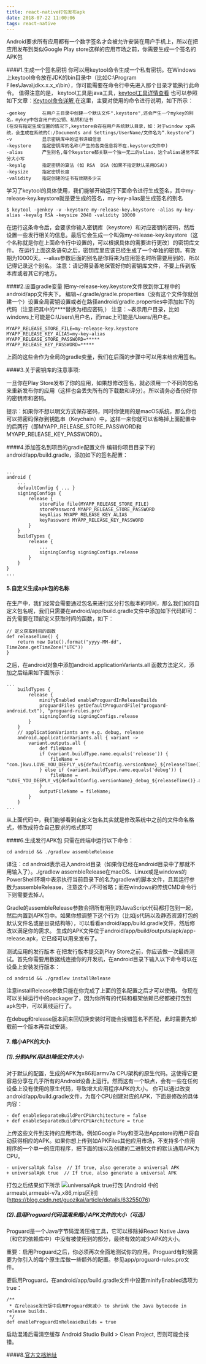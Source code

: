 ```yaml
---
title: react-native打包发布apk
date: 2018-07-22 11:00:06
tags: react-native
---
```

Android要求所有应用都有一个数字签名才会被允许安装在用户手机上，所以在把应用发布到类似Google Play store这样的应用市场之前，你需要生成一个签名的APK包 

####1.生成一个签名密钥
你可以用keytool命令生成一个私有密钥。在Windows上keytool命令放在JDK的bin目录中（比如C:\Program Files\Java\jdkx.x.x_x\bin），你可能需要在命令行中先进入那个目录才能执行此命令。
值得注意的是，
keytool工具是java工具，[keytool工具详情查看](https://docs.oracle.com/javase/10/tools/keytool.htm#JSWOR-GUID-5990A2E4-78E3-47B7-AE75-6D1826259549)
也可以参照如下文章：[Keytool命令详解 ](https://blog.csdn.net/zlfing/article/details/77648430)
  在这里，主要对使用的命令进行说明，如下所示：
```
-genkey      在用户主目录中创建一个默认文件".keystore",还会产生一个mykey的别名，mykey中包含用户的公钥、私钥和证书
(在没有指定生成位置的情况下,keystore会存在用户系统默认目录，如：对于window xp系统，会生成在系统的C:/Documents and Settings/UserName/文件名为“.keystore”)
-v           显示密钥库中的证书详细信息
-keystore    指定密钥库的名称(产生的各类信息将不在.keystore文件中)
-alias       产生别名,每个keystore都关联一个独一无二的alias，这个alias通常不区分大小写
-keyalg      指定密钥的算法 (如 RSA  DSA（如果不指定默认采用DSA）)
-keysize     指定密钥长度
-validity    指定创建的证书有效期多少天
```
 学习了keytool的具体使用，我们能够开始运行下面命令进行生成签名，其中my-release-key.keystore就是要生成的签名，my-key-alias是生成签名的别名
```
$ keytool -genkey -v -keystore my-release-key.keystore -alias my-key-alias -keyalg RSA -keysize 2048 -validity 10000
```
在运行这条命令后，会要求你输入密钥库（keystore）和对应密钥的密码，然后设置一些发行相关的信息。最后它会生成一个叫做my-release-key.keystore（这个名称就是你在上面命令行中设置的，可以根据具体的需要进行更改）的密钥库文件。
在运行上面这条语句之后，密钥库里应该已经生成了一个单独的密钥，有效期为10000天。--alias参数后面的别名是你将来为应用签名时所需要用到的，所以记得记录这个别名。
注意：请记得妥善地保管好你的密钥库文件，不要上传到版本库或者其它的地方。

####2.设置gradle变量
把my-release-key.keystore文件放到你工程中的android/app文件夹下。
编辑~/.gradle/gradle.properties（没有这个文件你就创建一个）设置全局密钥设置或者在路径android/gradle.properties中添加如下的代码（注意把其中的****替换为相应密码,）
注意：~表示用户目录，比如windows上可能是C:\Users\用户名，而mac上可能是/Users/用户名。
```
MYAPP_RELEASE_STORE_FILE=my-release-key.keystore
MYAPP_RELEASE_KEY_ALIAS=my-key-alias
MYAPP_RELEASE_STORE_PASSWORD=*****
MYAPP_RELEASE_KEY_PASSWORD=*****
```
上面的这些会作为全局的gradle变量，我们在后面的步骤中可以用来给应用签名。

####3.关于密钥库的注意事项:

一旦你在Play Store发布了你的应用，如果想修改签名，就必须用一个不同的包名来重新发布你的应用（这样也会丢失所有的下载数和评分）。所以请务必备份好你的密钥库和密码。

提示：如果你不想以明文方式保存密码，同时你使用的是macOS系统，那么你也可以把密码保存到钥匙串（Keychain）中。这样一来你就可以省略掉上面配置中的后两行（即MYAPP_RELEASE_STORE_PASSWORD和MYAPP_RELEASE_KEY_PASSWORD）。

####4.添加签名到项目的gradle配置文件
编辑你项目目录下的android/app/build.gradle，添加如下的签名配置：

```

...
android {
    ...
    defaultConfig { ... }
    signingConfigs {
        release {
            storeFile file(MYAPP_RELEASE_STORE_FILE)
            storePassword MYAPP_RELEASE_STORE_PASSWORD
            keyAlias MYAPP_RELEASE_KEY_ALIAS
            keyPassword MYAPP_RELEASE_KEY_PASSWORD
        }
    }
    buildTypes {
        release {
            ...
            signingConfig signingConfigs.release
        }
    }
}
...

```
#### 5.自定义生成apk包的名称
在生产中，我们经常会需要通过包名来进行区分打包版本的时间，那么我们如何自定义包名呢，我们只需要在android/app/build.gradle文件中添加如下代码即可：
首先需要在顶部定义获取时间的函数，如下：
```
// 定义获取时间的函数
def releaseTime() {
    return new Date().format("yyyy-MM-dd", TimeZone.getTimeZone("UTC"))
}
```
之后，在android对象中添加android.applicationVariants.all 函数方法定义，添加之后结果如下面所示：
```
...
    buildTypes {
        release {
            minifyEnabled enableProguardInReleaseBuilds
            proguardFiles getDefaultProguardFile("proguard-android.txt"), "proguard-rules.pro"
            signingConfig signingConfigs.release
        }
    }
    // applicationVariants are e.g. debug, release
    android.applicationVariants.all { variant ->
        variant.outputs.all {
            def fileName
            if (variant.buildType.name.equals('release')) {
                fileName = "com.jkwu.LOVE_YOU_DEEPLY_v${defaultConfig.versionName}_${releaseTime()}.apk"
            } else if (variant.buildType.name.equals('debug')) {
                fileName = "LOVE_YOU_DEEPLY_v${defaultConfig.versionName}_debug_${releaseTime()}.apk"
            }
            outputFileName = fileName;
        }
    }
...
```
从上面代码中，我们能够看到自定义包名其实就是修改系统中之前的文件命名格式，修改成符合自己要求的格式即可

####6.生成发行APK包
只需在终端中运行以下命令：
```
cd android && ./gradlew assembleRelease
```
译注：cd android表示进入android目录（如果你已经在android目录中了那就不用输入了）。./gradlew assembleRelease在macOS、Linux或是windows的PowerShell环境中表示执行当前目录下的名为gradlew的脚本文件，且其运行参数为assembleRelease，注意这个./不可省略；而在windows的传统CMD命令行下则需要去掉./。

Gradle的assembleRelease参数会把所有用到的JavaScript代码都打包到一起，然后内置到APK包中。如果你想调整下这个行为（比如js代码以及静态资源打包的默认文件名或是目录结构等），可以看看android/app/build.gradle文件，然后修改以满足你的需求。
生成的APK文件位于android/app/build/outputs/apk/app-release.apk，它已经可以用来发布了。

测试应用的发行版本
在把发行版本提交到Play Store之前，你应该做一次最终测试。首先你需要用数据线连接你的开发机，在android目录下输入以下命令可以在设备上安装发行版本：
```
cd android && ./gradlew installRelease
```
注意installRelease参数只能在你完成了上面的签名配置之后才可以使用。 你现在可以关掉运行中的packager了，因为你所有的代码和框架依赖已经都被打包到apk包中，可以离线运行了。

在debug和release版本间来回切换安装时可能会报错签名不匹配，此时需要先卸载前一个版本再尝试安装。

#### 7. 缩小APK的大小
#####  (1).分割APK用ABI降低文件大小
  对于默认的配置，生成的APK为x86和armv7a CPU架构的原生代码。这使得它更容易分享在几乎所有的Android设备上运行。然而这有一个缺点，会有一些在任何设备上没有使用的原生代码，导致增大应用程序APK的大小。
你可以通过改变android/app/build.gradle文件，为每个CPU创建对应的APK，下面是修改的具体内容：
```
- def enableSeparateBuildPerCPUArchitecture = false
+ def enableSeparateBuildPerCPUArchitecture = true
```
上传这些文件到支持的应用市场，例如Google Play和亚马逊Appstore的用户将自动获得相应的APK。如果你想上传到如APKFiles其他应用市场，不支持多个应用程序的一个单一的应用程序，把下面的线以及创建的二进制文件的默认通用APK为CPU。

```
- universalApk false  // If true, also generate a universal APK
+ universalApk true  // If true, also generate a universal APK
```
打包之后结果如下所示
![universalApk true打包](https://img-blog.csdn.net/20180412173248113?watermark/2/text/aHR0cHM6Ly9ibG9nLmNzZG4ubmV0L3N1d3UxNTA=/font/5a6L5L2T/fontsize/400/fill/I0JBQkFCMA==/dissolve/70)
 [Android 中的 armeabi,armeabi-v7a,x86,mips区别] (https://blog.csdn.net/guozikai/article/details/63255076)
#####  (2).启用Proguard代码混淆来缩小APK文件的大小（可选）
Proguard是一个Java字节码混淆压缩工具，它可以移除掉React Native Java（和它的依赖库中）中没有被使用到的部分，最终有效的减少APK的大小。

重要：启用Proguard之后，你必须再次全面地测试你的应用。Proguard有时候需要为你引入的每个原生库做一些额外的配置。参见app/proguard-rules.pro文件。

要启用Proguard，在android/app/build.gradle文件中设置minifyEnabled选项为true：
```
/**
 * 在release发行版中启用Proguard来减小 to shrink the Java bytecode in release builds.
 */
def enableProguardInReleaseBuilds = true
```
启动混淆后需清空缓存 Android Studio Build > Clean Project, 否则可能会报错。

####8.[官方文档地址](http://facebook.github.io/react-native/docs/signed-apk-android.html)